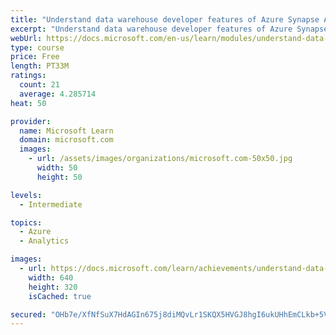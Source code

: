 ```yaml
---
title: "Understand data warehouse developer features of Azure Synapse Analytics"
excerpt: "Understand data warehouse developer features of Azure Synapse Analytics"
webUrl: https://docs.microsoft.com/en-us/learn/modules/understand-data-warehouse-developer-features-of-azure-synapse-analytics/
type: course
price: Free
length: PT33M
ratings:
  count: 21
  average: 4.285714
heat: 50

provider:
  name: Microsoft Learn
  domain: microsoft.com
  images:
    - url: /assets/images/organizations/microsoft.com-50x50.jpg
      width: 50
      height: 50

levels:
  - Intermediate

topics:
  - Azure
  - Analytics

images:
  - url: https://docs.microsoft.com/learn/achievements/understand-data-warehouse-developer-features-of-azure-synapse-analytics-social.png
    width: 640
    height: 320
    isCached: true

secured: "OHb7e/XfNfSuX7HdAGIn675j8diMQvLr1SKQX5HVGJ8hgI6ukUHhEmCLkb+5VaX9vjN831tCgBRiH5lvV36zBb6laUr3qr1T9XuAym6ze9SbKek5WKRK+RjchoNGS5QcNpUYUWzLINQAqWBPnGBEhFX+jyyMk9sVINp6D6VSOubbPaMkUiRuClKlA1lPO9tXBrw9RLI0lTqwqK8wYZah1jZpnKwG9ZiFUN6GaG6c9nUneVR7qyBBF2qvU7bsKH/AGNWVJ9+4XIxDvTnS3Q/aZZJWYzPQPsqLQudY5137M2KcUd2Fq9bqBreGLbOqLje49uu9BS0qLgv1DOXU02jJhFr7nqCxH+mlDwYK4OVEU3D6cg9R02aR6MS/k/2uiMsIJMAYl73OdEY3luNp2ggoXR4krfHHGLqeldb1+xvc1W8=;b3erdVkSvYnoVcoM1lgjUg=="
---
```


